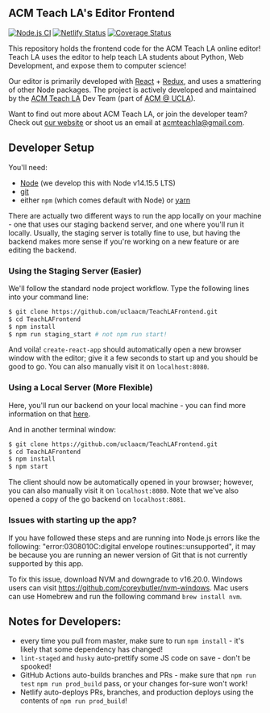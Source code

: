 ## ACM Teach LA's Editor Frontend

[![Node.js CI](https://github.com/uclaacm/TeachLAFrontend/workflows/Node.js%20CI/badge.svg)](https://github.com/uclaacm/TeachLAFrontend/actions?query=workflow%3A%22Node.js+CI%22)
[![Netlify Status](https://api.netlify.com/api/v1/badges/15895bed-2a7e-4a27-aa63-633a0cd645f1/deploy-status)](https://app.netlify.com/sites/sleepy-franklin-7a3e4c/deploys)
[![Coverage Status](https://coveralls.io/repos/github/uclaacm/TeachLAFrontend/badge.svg?branch=master)](https://coveralls.io/github/uclaacm/TeachLAFrontend?branch=master)

This repository holds the frontend code for the ACM Teach LA online editor! Teach LA uses the editor to help teach LA students about Python, Web Development, and expose them to computer science!

Our editor is primarily developed with [React](https://reactjs.org/) + [Redux](https://redux.js.org/), and uses a smattering of other Node packages. The project is actively developed and maintained by the [ACM Teach LA](https://teachla.uclaacm.com) Dev Team (part of [ACM @ UCLA](https://uclaacm.com)).

Want to find out more about ACM Teach LA, or join the developer team? Check out [our website](https://teachla.uclaacm.com) or shoot us an email at [acmteachla@gmail.com](mailto:acmteachla@gmail.com).

## Developer Setup

You'll need:

- [Node](https://nodejs.org/en/) (we develop this with Node v14.15.5 LTS)
- [git](https://git-scm.com/)
- either `npm` (which comes default with Node) or [yarn](https://yarnpkg.com/en/)

There are actually two different ways to run the app locally on your machine - one that uses our staging backend server, and one where you'll run it locally. Usually, the staging server is totally fine to use, but having the backend makes more sense if you're working on a new feature or are editing the backend.

### Using the Staging Server (Easier)

We'll follow the standard node project workflow. Type the following lines into your command line:

```bash
$ git clone https://github.com/uclaacm/TeachLAFrontend.git
$ cd TeachLAFrontend
$ npm install
$ npm run staging_start # not npm run start!
```

And voila! `create-react-app` should automatically open a new browser window with the editor; give it a few seconds to start up and you should be good to go. You can also manually visit it on `localhost:8080`.

### Using a Local Server (More Flexible)

Here, you'll run our backend on your local machine - you can find more information on that [here](https://github.com/uclaacm/teach-la-go-backend).

And in another terminal window:

```bash
$ git clone https://github.com/uclaacm/TeachLAFrontend.git
$ cd TeachLAFrontend
$ npm install
$ npm start
```

The client should now be automatically opened in your browser; however, you can also manually visit it on `localhost:8080`. Note that we've also opened a copy of the go backend on `localhost:8081`.

### Issues with starting up the app?

If you have followed these steps and are running into Node.js errors like the following: "error:0308010C:digital envelope routines::unsupported", it may be because you are running an newer version of Git that is not currently supported by this app.

To fix this issue, download NVM and downgrade to v16.20.0. Windows users can visit https://github.com/coreybutler/nvm-windows. Mac users can use Homebrew and run the following command `brew install nvm`.

## Notes for Developers:

- every time you pull from master, make sure to run `npm install` - it's likely that some dependency has changed!
- `lint-staged` and `husky` auto-prettify some JS code on save - don't be spooked!
- GitHub Actions auto-builds branches and PRs - make sure that `npm run test` `npm run prod_build` pass, or your changes for-sure won't work!
- Netlify auto-deploys PRs, branches, and production deploys using the contents of `npm run prod_build`!
